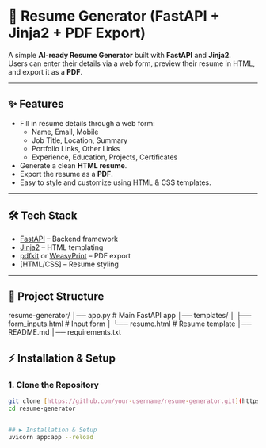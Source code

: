 # 📄 Resume Generator (FastAPI + Jinja2 + PDF Export)

A simple **AI-ready Resume Generator** built with **FastAPI** and **Jinja2**.  
Users can enter their details via a web form, preview their resume in HTML, and export it as a **PDF**.

---

## ✨ Features
- Fill in resume details through a web form:
  - Name, Email, Mobile  
  - Job Title, Location, Summary  
  - Portfolio Links, Other Links  
  - Experience, Education, Projects, Certificates  
- Generate a clean **HTML resume**.
- Export the resume as a **PDF**.
- Easy to style and customize using HTML & CSS templates.

---

## 🛠 Tech Stack
- [FastAPI](https://fastapi.tiangolo.com/) – Backend framework  
- [Jinja2](https://jinja.palletsprojects.com/) – HTML templating  
- [pdfkit](https://pypi.org/project/pdfkit/) or [WeasyPrint](https://weasyprint.org/) – PDF export  
- [HTML/CSS] – Resume styling  

---

## 📂 Project Structure
resume-generator/
│── app.py # Main FastAPI app
│── templates/
│ ├── form_inputs.html # Input form
│ └── resume.html # Resume template
│── README.md
│── requirements.txt



## ⚡ Installation & Setup

### 1. Clone the Repository
```bash
git clone [https://github.com/your-username/resume-generator.git](https://github.com/jangamvivek/CV-Generator.git)
cd resume-generator


## ▶️ Installation & Setup
uvicorn app:app --reload
